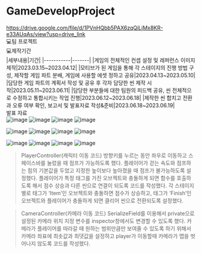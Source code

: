 # GameDevelopProject
https://drive.google.com/file/d/1PVnHQbb5PAX6zqQiLjMx8KR-e33AUqAs/view?usp=drive_link <br>
💻팀 프로젝트<br>
💻제작기간<br>
|세부내용|기간|
|-----------|-------|
|게임의 전체적인 컨셉 설정 및 레퍼런스 이미지 제작|2023.03.15~2023.04.12|
|모티브가 된 게임을 통해 각 스테이지의 진행 방법 구성, 제작할 게임 파트 분배, 게임에 사용할 에셋 정하고 공유|2023.04.13~2023.05.10|
|담당한 게임 파트의 계획서 작성 및 공유 후 각자 담당한 씬 제작 시작|2023.05.11~2023.06.11|
|담당한 부분들에 대한 팀원의 피드백 공유, 씬 전체적으로 수정하고 통합시키는 작업 진행|2023.06.12~2023.06.18|
|제작한 씬 합치고 전환과 오류 여부 확인, 보고서 및 발표자료 작성&준비|2023.06.18~2023.06.19|
<br>
발표 자료<br>
![image](https://github.com/yujin4sth00/GameDevelopProject/assets/115778958/1f16160b-ca00-4572-8240-e567d049c147)
![image](https://github.com/yujin4sth00/GameDevelopProject/assets/115778958/cd6a0f87-048c-48e2-80d6-e84286593087)
![image](https://github.com/yujin4sth00/GameDevelopProject/assets/115778958/60898e7d-7bf1-4e4a-9749-c00a5499c82a)
![image](https://github.com/yujin4sth00/GameDevelopProject/assets/115778958/e85bc3ec-0b55-4bd4-a44c-1c6bd518e895)

![image](https://github.com/yujin4sth00/GameDevelopProject/assets/115778958/9451b687-5071-4801-bf81-783f619f2b9b)
![image](https://github.com/yujin4sth00/GameDevelopProject/assets/115778958/e8dadb51-ac6a-40f2-bcec-93a0aa80e28a)
![image](https://github.com/yujin4sth00/GameDevelopProject/assets/115778958/255e73a0-e4c9-4b23-818c-14191e772afb)
![image](https://github.com/yujin4sth00/GameDevelopProject/assets/115778958/948d2119-cb1e-4791-9bf2-94cc572fc7d4)

![image](https://github.com/yujin4sth00/GameDevelopProject/assets/115778958/99a012d2-5be9-4f7a-8e20-fc3109daa1fa)
![image](https://github.com/yujin4sth00/GameDevelopProject/assets/115778958/4dc501b3-ad3e-4f7a-baa6-49b68ec9e695)
![image](https://github.com/yujin4sth00/GameDevelopProject/assets/115778958/ec567442-1c69-4fda-8e95-b7841cb944e7)
![image](https://github.com/yujin4sth00/GameDevelopProject/assets/115778958/beeae1e5-e964-4207-94f2-057a5657226a)


>PlayerController(캐릭터 이동 코드)
방향키를 누르는 동안 좌우로 이동하고 스페이스바를 눌렀을 때 점프가 가능하도록 했다. 플레이어가 걷는 속도와 점프하는 힘의 기본값을 두었고 지정한 높이보다 높아졌을 때 점프가 불가능하도록 설정했다. 플레이어가 특정 태그를 가진 오브젝트와 충돌하게 되면 함수를 호출하도록 해서 점수 상승과 다른 씬으로 연결이 되도록 코드를 작성했다. 각 스테이지별로 태그가 ‘Item’인 오브젝트와 충돌하면 점수가 상승하고, 태그가 ‘Finish’인 오브젝트와 플레이어가 충돌하게 되면 클리어 씬으로 전환되도록 설정했다.



>CameraController(카메라 이동 코드)
SerializeField를 이용해서 private으로 설정된 카메라 위치 지정 변수를 inspector창에서도 변경할 수 있도록 했다. 카메라가 플레이어를 따라갈 때 원하는 범위만큼만 보여줄 수 있도록 하기 위해서 카메라 좌표에 최솟값과 최댓값을 설정하고 player가 이동할때 카메라가 맵을 벗어나지 않도록 코드를 작성했다.
